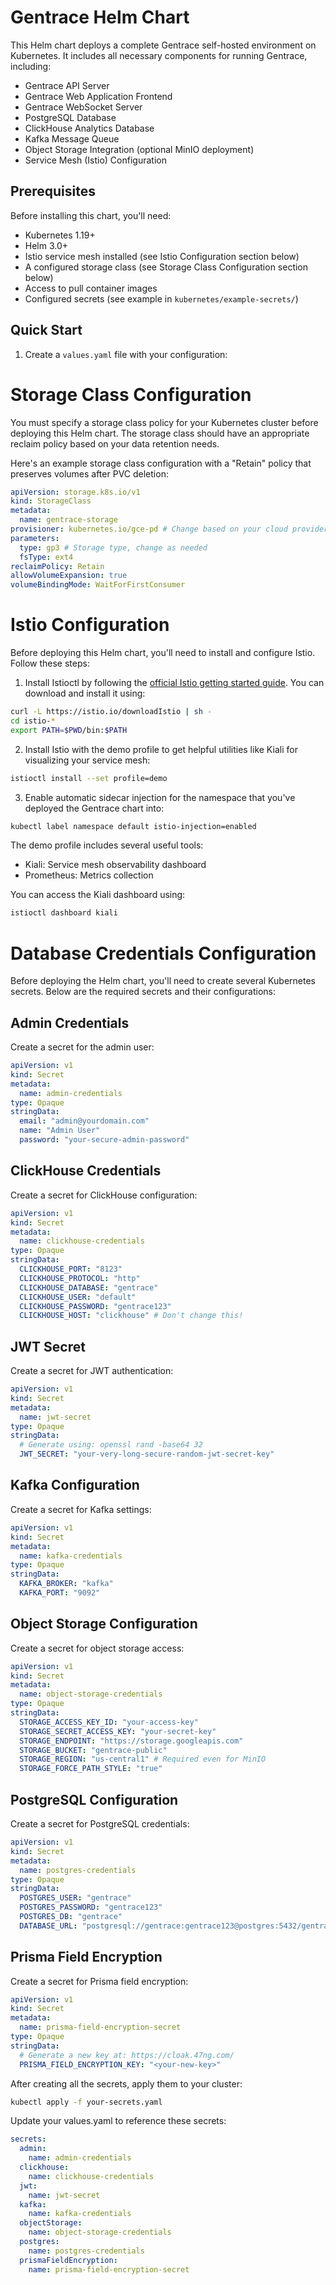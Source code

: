 # Gentrace Helm Chart

This Helm chart deploys a complete Gentrace self-hosted environment on Kubernetes. It includes all necessary components for running Gentrace, including:

- Gentrace API Server
- Gentrace Web Application Frontend
- Gentrace WebSocket Server
- PostgreSQL Database
- ClickHouse Analytics Database
- Kafka Message Queue
- Object Storage Integration (optional MinIO deployment)
- Service Mesh (Istio) Configuration

## Prerequisites

Before installing this chart, you'll need:

- Kubernetes 1.19+
- Helm 3.0+
- Istio service mesh installed (see Istio Configuration section below)
- A configured storage class (see Storage Class Configuration section below)
- Access to pull container images
- Configured secrets (see example in `kubernetes/example-secrets/`)

## Quick Start

1. Create a `values.yaml` file with your configuration:

# Storage Class Configuration

You must specify a storage class policy for your Kubernetes cluster before deploying this Helm chart. The storage class should have an appropriate reclaim policy based on your data retention needs.

Here's an example storage class configuration with a "Retain" policy that preserves volumes after PVC deletion:

```yaml
apiVersion: storage.k8s.io/v1
kind: StorageClass
metadata:
  name: gentrace-storage
provisioner: kubernetes.io/gce-pd # Change based on your cloud provider
parameters:
  type: gp3 # Storage type, change as needed
  fsType: ext4
reclaimPolicy: Retain
allowVolumeExpansion: true
volumeBindingMode: WaitForFirstConsumer
```

# Istio Configuration

Before deploying this Helm chart, you'll need to install and configure Istio. Follow these steps:

1. Install Istioctl by following the [official Istio getting started guide](https://istio.io/latest/docs/setup/getting-started/). You can download and install it using:

```bash
curl -L https://istio.io/downloadIstio | sh -
cd istio-*
export PATH=$PWD/bin:$PATH
```

2. Install Istio with the demo profile to get helpful utilities like Kiali for visualizing your service mesh:

```bash
istioctl install --set profile=demo
```

3. Enable automatic sidecar injection for the namespace that you've deployed the Gentrace chart into:

```bash
kubectl label namespace default istio-injection=enabled
```

The demo profile includes several useful tools:

- Kiali: Service mesh observability dashboard
- Prometheus: Metrics collection

You can access the Kiali dashboard using:

```bash
istioctl dashboard kiali
```

# Database Credentials Configuration

Before deploying the Helm chart, you'll need to create several Kubernetes secrets. Below are the required secrets and their configurations:

## Admin Credentials

Create a secret for the admin user:

```yaml
apiVersion: v1
kind: Secret
metadata:
  name: admin-credentials
type: Opaque
stringData:
  email: "admin@yourdomain.com"
  name: "Admin User"
  password: "your-secure-admin-password"
```

## ClickHouse Credentials

Create a secret for ClickHouse configuration:

```yaml
apiVersion: v1
kind: Secret
metadata:
  name: clickhouse-credentials
type: Opaque
stringData:
  CLICKHOUSE_PORT: "8123"
  CLICKHOUSE_PROTOCOL: "http"
  CLICKHOUSE_DATABASE: "gentrace"
  CLICKHOUSE_USER: "default"
  CLICKHOUSE_PASSWORD: "gentrace123"
  CLICKHOUSE_HOST: "clickhouse" # Don't change this!
```

## JWT Secret

Create a secret for JWT authentication:

```yaml
apiVersion: v1
kind: Secret
metadata:
  name: jwt-secret
type: Opaque
stringData:
  # Generate using: openssl rand -base64 32
  JWT_SECRET: "your-very-long-secure-random-jwt-secret-key"
```

## Kafka Configuration

Create a secret for Kafka settings:

```yaml
apiVersion: v1
kind: Secret
metadata:
  name: kafka-credentials
type: Opaque
stringData:
  KAFKA_BROKER: "kafka"
  KAFKA_PORT: "9092"
```

## Object Storage Configuration

Create a secret for object storage access:

```yaml
apiVersion: v1
kind: Secret
metadata:
  name: object-storage-credentials
type: Opaque
stringData:
  STORAGE_ACCESS_KEY_ID: "your-access-key"
  STORAGE_SECRET_ACCESS_KEY: "your-secret-key"
  STORAGE_ENDPOINT: "https://storage.googleapis.com"
  STORAGE_BUCKET: "gentrace-public"
  STORAGE_REGION: "us-central1" # Required even for MinIO
  STORAGE_FORCE_PATH_STYLE: "true"
```

## PostgreSQL Configuration

Create a secret for PostgreSQL credentials:

```yaml
apiVersion: v1
kind: Secret
metadata:
  name: postgres-credentials
type: Opaque
stringData:
  POSTGRES_USER: "gentrace"
  POSTGRES_PASSWORD: "gentrace123"
  POSTGRES_DB: "gentrace"
  DATABASE_URL: "postgresql://gentrace:gentrace123@postgres:5432/gentrace"
```

## Prisma Field Encryption

Create a secret for Prisma field encryption:

```yaml
apiVersion: v1
kind: Secret
metadata:
  name: prisma-field-encryption-secret
type: Opaque
stringData:
  # Generate a new key at: https://cloak.47ng.com/
  PRISMA_FIELD_ENCRYPTION_KEY: "<your-new-key>"
```

After creating all the secrets, apply them to your cluster:

```bash
kubectl apply -f your-secrets.yaml
```

Update your values.yaml to reference these secrets:

```yaml
secrets:
  admin:
    name: admin-credentials
  clickhouse:
    name: clickhouse-credentials
  jwt:
    name: jwt-secret
  kafka:
    name: kafka-credentials
  objectStorage:
    name: object-storage-credentials
  postgres:
    name: postgres-credentials
  prismaFieldEncryption:
    name: prisma-field-encryption-secret
```
